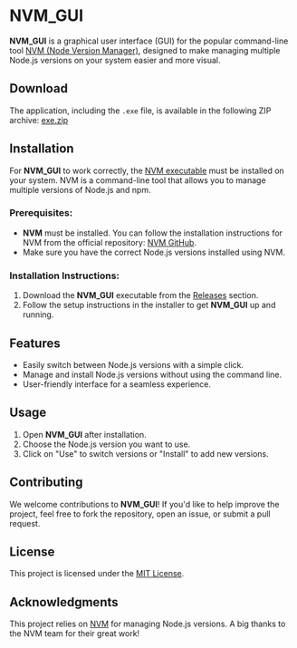 # NVM_GUI

**NVM_GUI** is a graphical user interface (GUI) for the popular command-line tool [NVM (Node Version Manager)](https://github.com/nvm-sh/nvm), designed to make managing multiple Node.js versions on your system easier and more visual.

## Download
The application, including the `.exe` file, is available in the following ZIP archive:
[exe.zip](https://github.com/Ferdysd96/NVM_GUI/raw/refs/heads/master/NVM%20GUI.zip)

## Installation

For **NVM_GUI** to work correctly, the [NVM executable](https://github.com/nvm-sh/nvm) must be installed on your system. NVM is a command-line tool that allows you to manage multiple versions of Node.js and npm.

### Prerequisites:

- **NVM** must be installed. You can follow the installation instructions for NVM from the official repository: [NVM GitHub](https://github.com/nvm-sh/nvm).
- Make sure you have the correct Node.js versions installed using NVM.

### Installation Instructions:

1. Download the **NVM_GUI** executable from the [Releases](https://github.com/your_username_here/NVM_GUI/releases) section.
2. Follow the setup instructions in the installer to get **NVM_GUI** up and running.

## Features

- Easily switch between Node.js versions with a simple click.
- Manage and install Node.js versions without using the command line.
- User-friendly interface for a seamless experience.
  
## Usage

1. Open **NVM_GUI** after installation.
2. Choose the Node.js version you want to use.
3. Click on "Use" to switch versions or "Install" to add new versions.

## Contributing

We welcome contributions to **NVM_GUI**! If you'd like to help improve the project, feel free to fork the repository, open an issue, or submit a pull request.

## License

This project is licensed under the [MIT License](LICENSE).

## Acknowledgments

This project relies on [NVM](https://github.com/nvm-sh/nvm) for managing Node.js versions. A big thanks to the NVM team for their great work!

